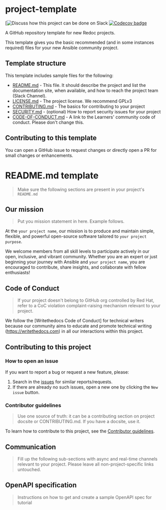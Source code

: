 # project-template
[![Discuss how this project can be done on Slack](https://slack.com)
[![Codecov badge](https://img.shields.io/codecov/c/github/Redoc-tutorial-redocly/project-template)](https://codecov.io/gh/Redoc-tutorial-redocly/project-template)

A GitHub repository template for new Redoc projects.

This template gives you the basic recommended (and in some instances required) files for your new Ansible community project.

## Template structure
This template includes sample files for the following:
- [README.md](README.md) - This file. It should describe the project and list the documentation site, when available, and how to reach the project team (Slack Channel). 
- [LICENSE.md](LICENSE.md) - The project license. We recommend GPLv3
- [CONTRIBUTING.md](CONTRIBUTING.md) - The basics for contributing to your project
- [SECURITY.md](SECURITY.md) - (optional) How to report security issues for your project
- [CODE-OF-CONDUCT.md](CODE-OF-CONDUCT.md) - A link to the Learners' community code of conduct. Please don't change this.

## Contributing to this template
You can open a GitHub issue to request changes or directly open a PR for small changes or enhancements.

# README.md template

> Make sure the following sections are present in your project's `README.md`

## Our mission

> Put you mission statement in here. Example follows.

At the `your project name`, our mission is to produce and maintain simple, flexible,
and powerful open-source software tailored to `your project purpose`.

We welcome members from all skill levels to participate actively in our open, inclusive, and vibrant community.
Whether you are an expert or just beginning your journey with Ansible and `your project name`,
you are encouraged to contribute, share insights, and collaborate with fellow enthusiasts!

## Code of Conduct

> If your project doesn't belong to GitHub org controlled by Red Hat, refer to a CoC violation complaint-raising mechanism relevant to your project.

We follow the [Writethedocs Code of Conduct] for technical writers because our community aims to educate and promote technical writing (https://writethedocs.com) in all our interactions within this project.

## Contributing to this project

### How to open an issue

If you want to report a bug or request a new feature, please:
1. Search in the [issues](https://github.com/ORG/REPO/issues) for similar reports/requests.
2. If there are already no such issues, open a new one by clicking the `New issue` button.

### Contributor guidelines

> Use one source of truth: it can be a contributing section on project docsite or CONTRIBUTING.md. If you have a docsite, use it.

To learn how to contribute to this project, see the [Contributor guidelines](https://link-to-docsite-or-contributor.md).

## Communication

> Fill up the following sub-sections with async and real-time channels relevant to your project. Please leave all non-project-specific links untouched.

## OpenAPI specification

> Instructions on how to get and create a sample OpenAPI spec for tutorial
